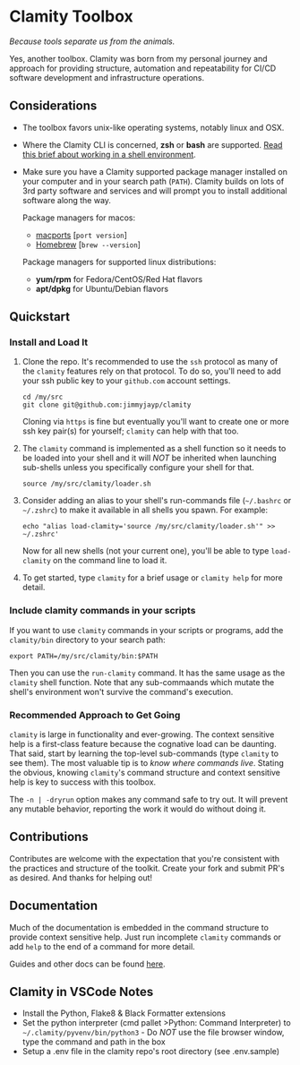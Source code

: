# Clamity Toolbox

_Because tools separate us from the animals._

Yes, another toolbox. Clamity was born from my personal journey and approach for
providing structure, automation and repeatability for CI/CD software development
and infrastructure operations.

## Considerations

* The toolbox favors unix-like operating systems, notably linux and OSX.

* Where the Clamity CLI is concerned, **zsh** or **bash** are supported. [Read
  this brief about working in a shell environment](docs/shell-environment.md).

* Make sure you have a Clamity supported package manager installed on your
  computer and in your search path (`PATH`). Clamity builds on lots of 3rd party
  software and services and will prompt you to install additional software along
  the way.

  Package managers for macos:
   - [macports](https://macports.org) [`port version`]
   - [Homebrew](https://brew.sh) [`brew --version`]

  Package managers for supported linux distributions:
   - **yum/rpm** for Fedora/CentOS/Red Hat flavors
   - **apt/dpkg** for Ubuntu/Debian flavors


## Quickstart

### Install and Load It

1. Clone the repo. It's recommended to use the `ssh` protocol as many of the
   `clamity` features rely on that protocol. To do so, you'll need to add your
   ssh public key to your `github.com` account settings.
   ```
   cd /my/src
   git clone git@github.com:jimmyjayp/clamity
   ```
   Cloning via `https` is fine but eventually you'll want to create one or more
   ssh key pair(s) for yourself; `clamity` can help with that too.

1. The `clamity` command is implemented as a shell function so it needs to be
   loaded into your shell and it will _NOT_ be inherited when launching
   sub-shells unless you specifically configure your shell for that.
   ```
   source /my/src/clamity/loader.sh
   ```

1. Consider adding an alias to your shell's run-commands file (`~/.bashrc` or
   `~/.zshrc`) to make it available in all shells you spawn. For example:
   ```
   echo "alias load-clamity='source /my/src/clamity/loader.sh'" >> ~/.zshrc'
   ```
   Now for all new shells (not your current one), you'll be able to type
   `load-clamity` on the command line to load it.

1. To get started, type `clamity` for a brief usage or `clamity help` for more
   detail.


### Include clamity commands in your scripts

If you want to use `clamity` commands in your scripts or programs, add the
`clamity/bin` directory to your search path:
```
export PATH=/my/src/clamity/bin:$PATH
```
Then you can use the `run-clamity` command. It has the same usage as the
`clamity` shell function. Note that any sub-commaands which mutate the shell's
environment won't survive the command's execution.

### Recommended Approach to Get Going

`clamity` is large in functionality and ever-growing. The context sensitive help
is a first-class feature because the cognative load can be daunting. That said,
start by learning the top-level sub-commands (type `clamity` to see them). The
most valuable tip is to _know where commands live_. Stating the obvious, knowing
`clamity`'s command structure and context sensitive help is key to success with
this toolbox.

The `-n | -dryrun` option makes any command safe to try out. It will
prevent any mutable behavior, reporting the work it would do without doing it.


## Contributions

Contributes are welcome with the expectation that you're consistent with the
practices and structure of the toolkit. Create your fork and submit PR's as
desired. And thanks for helping out!


## Documentation

Much of the documentation is embedded in the command structure to provide
context sensitive help. Just run incomplete `clamity` commands or add `help` to
the end of a command for more detail.

Guides and other docs can be found [here](docs/README.md).

## Clamity in VSCode Notes

- Install the Python, Flake8 & Black Formatter extensions
- Set the python interpreter (cmd pallet >Python: Command Interpreter) to
  `~/.clamity/pyvenv/bin/python3` - Do _NOT_ use the file browser window, type
  the command and path in the box
- Setup a .env file in the clamity repo's root directory (see .env.sample)

